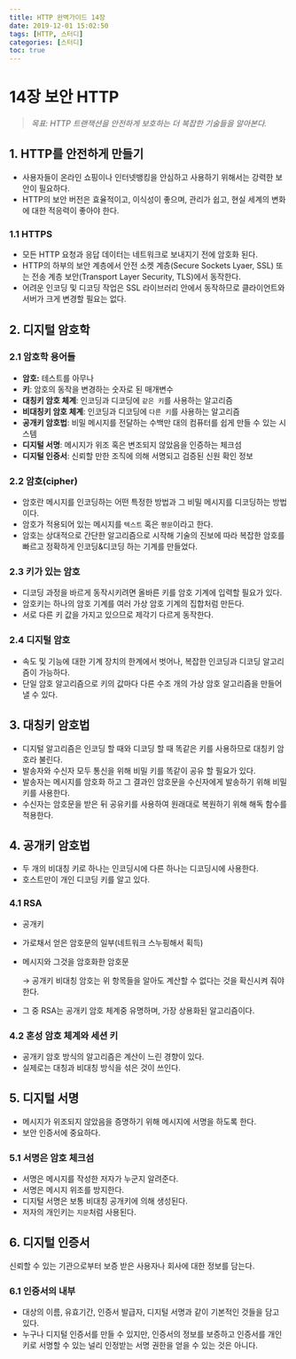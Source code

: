```yaml
---
title: HTTP 완벽가이드 14장
date: 2019-12-01 15:02:50
tags: [HTTP, 스터디]
categories: [스터디]
toc: true
---
```

# 14장 보안 HTTP

> *목표:  HTTP 트랜잭션을 안전하게 보호하는 더 복잡한 기술들을 알아본다.*

## 1. HTTP를 안전하게 만들기

- 사용자들이 온라인 쇼핑이나 인터넷뱅킹을 안심하고 사용하기 위해서는 강력한 보안이 필요하다.
- HTTP의 보안 버전은 효율적이고, 이식성이 좋으며, 관리가 쉽고, 현실 세계의 변화에 대한 적응력이 좋아야 한다.

### 1.1 HTTPS

- 모든 HTTP 요청과 응답 데이터는 네트워크로 보내지기 전에 암호화 된다.
- HTTP의 하부의 보안 계층에서 안전 소켓 계층(Secure Sockets Lyaer, SSL) 또는 전송 계층 보안(Transport Layer Security, TLS)에서 동작한다.
- 어려운 인코딩 및 디코딩 작업은 SSL 라이브러리 안에서 동작하므로 클라이언트와 서버가 크게 변경할 필요는 없다.

## 2. 디지털 암호학

### 2.1 암호학 용어들

- **암호:**  테스트를 아무나
- **키**: 암호의 동작을 변경하는 숫자로 된 매개변수
- **대칭키 암호 체계**: 인코딩과 디코딩에 `같은 키`를 사용하는 알고리즘
- **비대칭키 암호 체계**: 인코딩과 디코딩에 `다른 키`를 사용하는 알고리즘
- **공개키 암호법**: 비밀 메시지를 전달하는 수백만 대의 컴퓨터를 쉽게 만들 수 있는 시스템
- **디지털 서명**: 메시지가 위조 혹은 변조되지 않았음을 인증하는 체크섬
- **디지털 인증서**: 신뢰할 만한 조직에 의해 서명되고 검증된 신원 확인 정보

### 2.2 암호(cipher)

- 암호란 메시지를 인코딩하는 어떤 특정한 방법과 그 비밀 메시지를 디코딩하는 방법이다.
- 암호가 적용되어 있는 메시지를 `텍스트` 혹은 `평문`이라고 한다.
- 암호는 상대적으로 간단한 알고리즘으로 시작해 기술의 진보에 따라 복잡한 암호를 빠르고 정확하게 인코딩&디코딩 하는 기계를 만들었다.

### 2.3 키가 있는 암호

- 디코딩 과정을 바르게 동작시키려면 올바른 키를 암호 기계에 입력할 필요가 있다.
- 암호키는 하나의 암호 기계를 여러 가상 암호 기계의 집합처럼 만든다.
- 서로 다른 키 값을 가지고 있으므로 제각기 다르게 동작한다.

### 2.4 디지털 암호

- 속도 및 기능에 대한 기계 장치의 한계에서 벗어나, 복잡한 인코딩과 디코딩 알고리즘이 가능하다.
- 단일 암호 알고리즘으로 키의 값마다 다른 수조 개의 가상 암호 알고리즘을 만들어낼 수 있다.

## 3. 대칭키 암호법

- 디지털 알고리즘은 인코딩 할 때와 디코딩 할 때 똑같은 키를 사용하므로 대칭키 암호라 불린다.
- 발송자와 수신자 모두 통신을 위해 비밀 키를 똑같이 공유 할 필요가 있다.
- 발송자는 메시지를 암호화 하고 그 결과인 암호문을 수신자에게 발송하기 위해 비밀키를 사용한다.
- 수신자는 암호문을 받은 뒤 공유키를 사용하여 원래대로 복원하기 위해 해독 함수를 적용한다.

## 4. 공개키 암호법

- 두 개의 비대칭 키로 하나는 인코딩시에 다른 하나는 디코딩시에 사용한다.
- 호스트만이 개인 디코딩 키를 알고 있다.

### 4.1 RSA

- 공개키
- 가로채서 얻은 암호문의 일부(네트워크 스누핑해서 획득)
- 메시지와 그것을 암호화한 암호문

    → 공개키 비대칭 암호는 위 항목들을 알아도 계산할 수 없다는 것을 확신시켜 줘야한다.

- 그 중 RSA는 공개키 암호 체계중 유명하며, 가장 상용화된 알고리즘이다.

### 4.2 혼성 암호 체계와 세션 키

- 공개키 암호 방식의 알고리즘은 계산이 느린 경향이 있다.
- 실제로는 대칭과 비대칭 방식을 섞은 것이 쓰인다.

## 5. 디지털 서명

- 메시지가 위조되지 않았음을 증명하기 위해 메시지에 서명을 하도록 한다.
- 보안 인증서에 중요하다.

### 5.1 서명은 암호 체크섬

- 서명은 메시지를 작성한 저자가 누군지 알려준다.
- 서명은 메시지 위조를 방지한다.
- 디지털 서명은 보통 비대칭 공개키에 의해 생성된다.
- 저자의 개인키는 `지문`처럼 사용된다.

## 6. 디지털 인증서

신뢰할 수 있는 기관으로부터 보증 받은 사용자나 회사에 대한 정보를 담는다.

### 6.1 인증서의 내부

- 대상의 이름, 유효기간, 인증서 발급자, 디지털 서명과 같이 기본적인 것들을 담고 있다.
- 누구나 디지털 인증서를 만들 수 있지만, 인증서의 정보를 보증하고 인증서를 개인 키로 서명할 수 있는 널리 인정받는 서명 권한을 얻을 수 있는 것은 아니다.